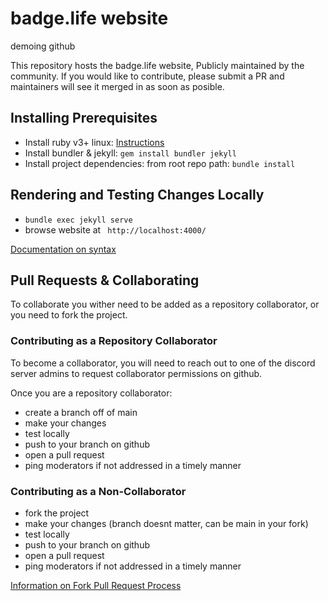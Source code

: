 # badge.life website

demoing github

This repository hosts the badge.life website, Publicly maintained by the community. If you would like to contribute, please submit a PR and maintainers will see it merged in as soon as posible.

## Installing Prerequisites
- Install ruby v3+ linux: [Instructions](https://www.ruby-lang.org/en/documentation/installation/)
- Install bundler & jekyll: `gem install bundler jekyll`
- Install project dependencies: from root repo path: `bundle install`

## Rendering and Testing Changes Locally
- `bundle exec jekyll serve`
- browse website at `
http://localhost:4000/`

[Documentation on syntax](https://just-the-docs.github.io/just-the-docs/docs/ui-components)

## Pull Requests & Collaborating
To collaborate you wither need to be added as a repository collaborator, or you need to fork the project.

### Contributing as a Repository Collaborator
To become a collaborator, you will need to reach out to one of the discord server admins to request collaborator permissions on github.

Once you are a repository collaborator:
- create a branch off of main
- make your changes
- test locally
- push to your branch on github
- open a pull request
- ping moderators if not addressed in a timely manner

### Contributing as a Non-Collaborator
- fork the project
- make your changes (branch doesnt matter, can be main in your fork)
- test locally
- push to your branch on github
- open a pull request
- ping moderators if not addressed in a timely manner

[Information on Fork Pull Request Process](https://docs.github.com/en/pull-requests/collaborating-with-pull-requests)
